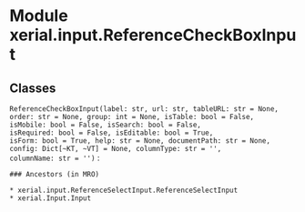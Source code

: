 Module xerial.input.ReferenceCheckBoxInput
==========================================

Classes
-------

`ReferenceCheckBoxInput(label: str, url: str, tableURL: str = None, order: str = None, group: int = None, isTable: bool = False, isMobile: bool = False, isSearch: bool = False, isRequired: bool = False, isEditable: bool = True, isForm: bool = True, help: str = None, documentPath: str = None, config: Dict[~KT, ~VT] = None, columnType: str = '', columnName: str = '')`
:   

    ### Ancestors (in MRO)

    * xerial.input.ReferenceSelectInput.ReferenceSelectInput
    * xerial.Input.Input